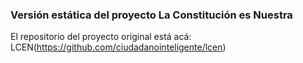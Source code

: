 ### Versión estática del proyecto La Constitución es Nuestra

El repositorio del proyecto original está acá:
LCEN(<https://github.com/ciudadanointeligente/lcen>)
